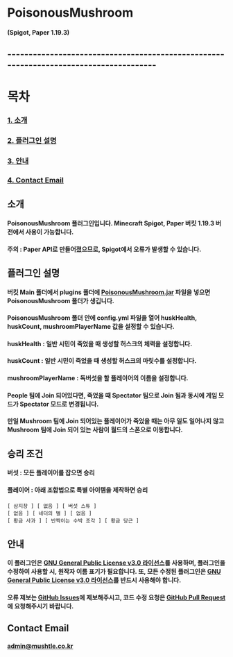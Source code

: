# PoisonousMushroom
#### (Spigot, Paper 1.19.3)

## --------------------------------------------------------------------------------------

# 목차
### [1. 소개](#소개)
### [2. 플러그인 설명](#플러그인-설명)
### [3. 안내](#안내)
### [4. Contact Email](#Contact-Email)

## 소개
#### PoisonousMushroom 플러그인입니다. Minecraft Spigot, Paper 버킷 1.19.3 버전에서 사용이 가능합니다.
#### 주의 : Paper API로 만들어졌으므로, Spigot에서 오류가 발생할 수 있습니다.

## 플러그인 설명
#### 버킷 Main 폴더에서 plugins 폴더에 [PoisonousMushroom.jar](https://github.com/yj0524/PoisonousMushroom/releases/latest/download/PoisonousMushroom.jar) 파일을 넣으면 PoisonousMushroom 폴더가 생깁니다.
#### PoisonousMushroom 폴더 안에 config.yml 파일을 열어 huskHealth, huskCount, mushroomPlayerName 값을 설정할 수 있습니다.
#### huskHealth : 일반 시민이 죽었을 때 생성할 허스크의 체력을 설정합니다.
#### huskCount : 일반 시민이 죽었을 때 생성할 허스크의 마릿수를 설정합니다.
#### mushroomPlayerName : 독버섯을 할 플레이어의 이름을 설정합니다.
#### People 팀에 Join 되어있다면, 죽었을 때 Spectator 팀으로 Join 됨과 동시에 게임 모드가 Spectator 모드로 변경됩니다.
#### 만일 Mushroom 팀에 Join 되어있는 플레이어가 죽었을 때는 아무 일도 일어나지 않고 Mushroom 팀에 Join 되어 있는 사람이 월드의 스폰으로 이동합니다.

## 승리 조건
#### 버섯 : 모든 플레이어를 잡으면 승리
#### 플레이어 : 아래 조합법으로 특별 아이템을 제작하면 승리
```
[ 삼지창 ] [ 없음 ] [ 버섯 스튜 ]
[ 없음 ] [ 네더의 별 ] [ 없음 ]
[ 황금 사과 ] [ 반짝이는 수박 조각 ] [ 황금 당근 ]
```

## 안내
#### 이 플러그인은 [GNU General Public License v3.0 라이선스](https://www.gnu.org/licenses/gpl-3.0.html)를 사용하며, **플러그인을 수정하여 사용할 시, 원작자 이름 표기가 필요합니다.** 또, **모든 수정된 플러그인은 [GNU General Public License v3.0 라이선스](https://www.gnu.org/licenses/gpl-3.0.html)를 반드시 사용해야 합니다.**
#### 오류 제보는 [GitHub Issues](https://github.com/yj0524/PoisonousMushroom/issues)에 제보해주시고, 코드 수정 요청은 [GitHub Pull Request](https://github.com/yj0524/PoisonousMushroom/pulls)에 요청해주시기 바랍니다.

## Contact Email
#### admin@mushtle.co.kr
